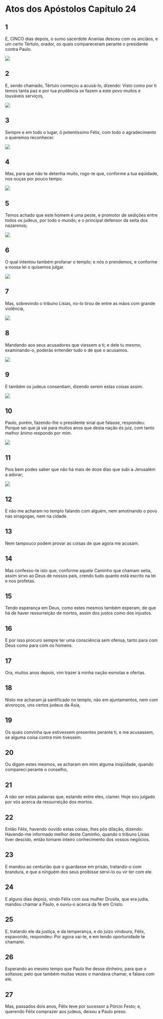 # Atos dos Apóstolos Capítulo 24

## 1
E, CINCO dias depois, o sumo sacerdote Ananias desceu com os anciãos, e um certo Tértulo, orador, os quais compareceram perante o presidente contra Paulo.

![](../.img/At/24/1-0.jpg)

## 2
E, sendo chamado, Tértulo começou a acusá-lo, dizendo: Visto como por ti temos tanta paz e por tua prudência se fazem a este povo muitos e louváveis serviços,

![](../.img/At/24/2-0.jpg)

## 3
Sempre e em todo o lugar, ó potentíssimo Félix, com todo o agradecimento o queremos reconhecer.

![](../.img/At/24/3-0.jpg)

## 4
Mas, para que não te detenha muito, rogo-te que, conforme a tua eqüidade, nos ouças por pouco tempo.

![](../.img/At/24/4-0.jpg)

## 5
Temos achado que este homem é uma peste, e promotor de sedições entre todos os judeus, por todo o mundo; e o principal defensor da seita dos nazarenos;

![](../.img/At/24/5-0.jpg)

## 6
O qual intentou também profanar o templo; e nós o prendemos, e conforme a nossa lei o quisemos julgar.

![](../.img/At/24/6-0.jpg)

## 7
Mas, sobrevindo o tribuno Lísias, no-lo tirou de entre as mãos com grande violência,

![](../.img/At/24/7-0.jpg)

## 8
Mandando aos seus acusadores que viessem a ti; e dele tu mesmo, examinando-o, poderás entender tudo o de que o acusamos.

![](../.img/At/24/8-0.jpg)

## 9
E também os judeus consentiam, dizendo serem estas coisas assim.

![](../.img/At/24/9-0.jpg)

## 10
Paulo, porém, fazendo-lhe o presidente sinal que falasse, respondeu: Porque sei que já vai para muitos anos que desta nação és juiz, com tanto melhor ânimo respondo por mim.

![](../.img/At/24/10-0.jpg)

## 11
Pois bem podes saber que não há mais de doze dias que subi a Jerusalém a adorar;

![](../.img/At/24/11-0.jpg)

## 12
E não me acharam no templo falando com alguém, nem amotinando o povo nas sinagogas, nem na cidade.

## 13
Nem tampouco podem provar as coisas de que agora me acusam.

## 14
Mas confesso-te isto que, conforme aquele Caminho que chamam seita, assim sirvo ao Deus de nossos pais, crendo tudo quanto está escrito na lei e nos profetas.

## 15
Tendo esperança em Deus, como estes mesmos também esperam, de que há de haver ressurreição de mortos, assim dos justos como dos injustos.

## 16
E por isso procuro sempre ter uma consciência sem ofensa, tanto para com Deus como para com os homens.

## 17
Ora, muitos anos depois, vim trazer à minha nação esmolas e ofertas.

## 18
Nisto me acharam já santificado no templo, não em ajuntamentos, nem com alvoroços, uns certos judeus da Ásia,

## 19
Os quais convinha que estivessem presentes perante ti, e me acusassem, se alguma coisa contra mim tivessem.

## 20
Ou digam estes mesmos, se acharam em mim alguma iniqüidade, quando compareci perante o conselho,

## 21
A não ser estas palavras que, estando entre eles, clamei: Hoje sou julgado por vós acerca da ressurreição dos mortos.

## 22
Então Félix, havendo ouvido estas coisas, lhes pôs dilação, dizendo: Havendo-me informado melhor deste Caminho, quando o tribuno Lísias tiver descido, então tomarei inteiro conhecimento dos vossos negócios.

## 23
E mandou ao centurião que o guardasse em prisão, tratando-o com brandura, e que a ninguém dos seus proibisse servi-lo ou vir ter com ele.

## 24
E alguns dias depois, vindo Félix com sua mulher Drusila, que era judia, mandou chamar a Paulo, e ouviu-o acerca da fé em Cristo.

## 25
E, tratando ele da justiça, e da temperança, e do juízo vindouro, Félix, espavorido, respondeu: Por agora vai-te, e em tendo oportunidade te chamarei.

## 26
Esperando ao mesmo tempo que Paulo lhe desse dinheiro, para que o soltasse; pelo que também muitas vezes o mandava chamar, e falava com ele.

## 27
Mas, passados dois anos, Félix teve por sucessor a Pórcio Festo; e, querendo Félix comprazer aos judeus, deixou a Paulo preso.

